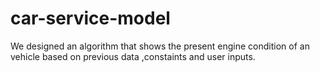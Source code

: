 # car-service-model
We designed an algorithm that shows the present engine condition of an vehicle based on previous data ,constaints and user inputs.
